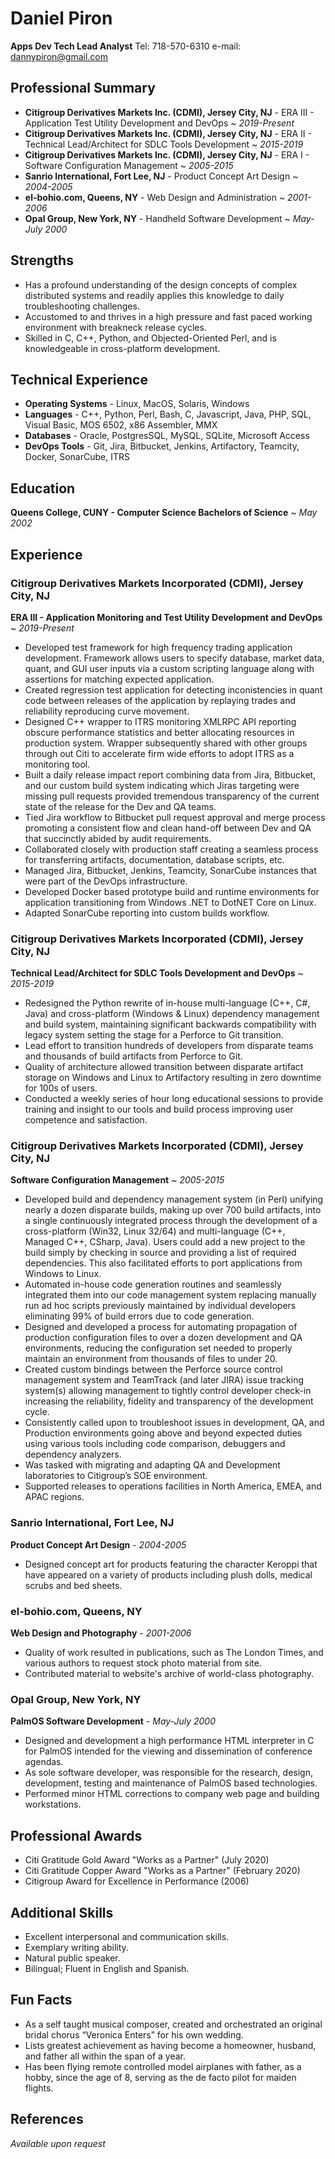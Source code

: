 # Daniel Piron
**Apps Dev Tech Lead Analyst**
Tel: 718-570-6310
e-mail: dannypiron@gmail.com

## Professional Summary
 * **Citigroup Derivatives Markets Inc. (CDMI), Jersey City, NJ** -
   ERA III - Application Test Utility Development and DevOps ~ *2019-Present*
 * **Citigroup Derivatives Markets Inc. (CDMI), Jersey City, NJ** -
   ERA II - Technical Lead/Architect for SDLC Tools Development ~ *2015-2019*
 * **Citigroup Derivatives Markets Inc. (CDMI), Jersey City, NJ** -
   ERA I - Software Configuration Management ~ *2005-2015*
 * **Sanrio International, Fort Lee, NJ** -
   Product Concept Art Design ~ *2004-2005*
 * **el-bohio.com, Queens, NY** -
   Web Design and Administration ~ *2001-2006*
 * **Opal Group, New York, NY** -
   Handheld Software Development ~ *May-July 2000*

## Strengths
 * Has a profound understanding of the design concepts of complex distributed
   systems and readily applies this knowledge to daily troubleshooting
   challenges.
 * Accustomed to and thrives in a high pressure and fast paced working
   environment with breakneck release cycles.
 * Skilled in C, C++, Python, and Objected-Oriented Perl, and is knowledgeable
   in cross-platform development.

## Technical Experience
* **Operating Systems** - Linux, MacOS, Solaris, Windows
* **Languages** - C++, Python, Perl, Bash, C, Javascript, Java, PHP, SQL,
                  Visual Basic, MOS 6502, x86 Assembler, MMX
* **Databases** - Oracle, PostgresSQL, MySQL, SQLite, Microsoft Access
* **DevOps Tools** - Git, Jira, Bitbucket, Jenkins, Artifactory, Teamcity, Docker, SonarCube, ITRS

## Education
**Queens College, CUNY - Computer Science Bachelors of Science** ~ *May 2002*

## Experience

### Citigroup Derivatives Markets Incorporated (CDMI), Jersey City, NJ
**ERA III - Application Monitoring and Test Utility Development and DevOps** ~ *2019-Present*
 * Developed test framework for high frequency trading application development.
   Framework allows users to specify database, market data, quant, and GUI user
   inputs via a custom scripting language along with assertions for matching
   expected application.
 * Created regression test application for detecting inconistencies in quant
   code between releases of the application by replaying trades and reliability
   reproducing curve movement.
 * Designed C++ wrapper to ITRS monitoring XMLRPC API reporting obscure
   performance statistics and better allocating resources in production system.
   Wrapper subsequently shared with other groups through out Citi to accelerate
   firm wide efforts to adopt ITRS as a monitoring tool.
 * Built a daily release impact report combining data from Jira, Bitbucket, and
   our custom build system indicating which Jiras targeting were missing pull
   requests provided tremendous transparency of the current state of the
   release for the Dev and QA teams.
 * Tied Jira workflow to Bitbucket pull request approval and merge process
   promoting a consistent flow and clean hand-off between Dev and QA that
   succinctly abided by audit requirements.
 * Collaborated closely with production staff creating a seamless process for
   transferring artifacts, documentation, database scripts, etc.
 * Managed Jira, Bitbucket, Jenkins, Teamcity, SonarCube instances that were
   part of the DevOps infrastructure.
 * Developed Docker based prototype build and runtime environments for
   application transitioning from Windows .NET to DotNET Core on Linux.
 * Adapted SonarCube reporting into custom builds workflow.

### Citigroup Derivatives Markets Incorporated (CDMI), Jersey City, NJ
**Technical Lead/Architect for SDLC Tools Development and DevOps** ~ *2015-2019*
 * Redesigned the Python rewrite of in-house multi-language (C++, C#, Java) and
   cross-platform (Windows & Linux) dependency management and build system,
   maintaining significant backwards compatibility with legacy system setting
   the stage for a Perforce to Git transition.
 * Lead effort to transition hundreds of developers from disparate teams
   and thousands of build artifacts from Perforce to Git.
 * Quality of architecture allowed transition between disparate artifact
   storage on Windows and Linux to Artifactory resulting in zero downtime for
   100s of users.
 * Conducted a weekly series of hour long educational sessions to provide
   training and insight to our tools and build process improving user
   competence and satisfaction.

### Citigroup Derivatives Markets Incorporated (CDMI), Jersey City, NJ
**Software Configuration Management** ~ *2005-2015*
 * Developed build and dependency management system (in Perl) unifying nearly a
   dozen disparate builds, making up over 700 build artifacts, into a single
   continuously integrated process through the development of a cross-platform
   (Win32, Linux 32/64) and multi-language (C++, Managed C++, CSharp, Java).
   Users could add a new project to the build simply by checking in source and
   providing a list of required dependencies. This also facilitated efforts to
   port applications from Windows to Linux. 
 * Automated in-house code generation routines and seamlessly integrated them
   into our code management system replacing manually run ad hoc scripts
   previously maintained by individual developers eliminating 99% of build
   errors due to code generation.
 * Designed and developed a process for automating propagation of production
   configuration files to over a dozen development and QA environments,
   reducing the configuration set needed to properly maintain an environment
   from thousands of files to under 20.
 * Created custom bindings between the Perforce source control management
   system and TeamTrack (and later JIRA) issue tracking system(s) allowing
   management to tightly control developer check-in increasing the reliability,
   fidelity and transparency of the development cycle.
 * Consistently called upon to troubleshoot issues in development, QA, and
   Production environments going above and beyond expected duties using various
   tools including code comparison, debuggers and dependency analyzers.
 * Was tasked with migrating and adapting QA and Development laboratories to
   Citigroup’s SOE environment.
 * Supported releases to operations facilities in North America, EMEA, and APAC
   regions.

### Sanrio International, Fort Lee, NJ
**Product Concept Art Design** - *2004-2005*

 * Designed concept art for products featuring the character Keroppi that have
   appeared on a variety of products including plush dolls, medical scrubs and
   bed sheets.

### el-bohio.com, Queens, NY
**Web Design and Photography** - *2001-2006*

 * Quality of work resulted in publications, such as The London Times, and
   various authors to request stock photo material from site.
 * Contributed material to website's archive of world-class photography.

### Opal Group, New York, NY
**PalmOS Software Development** - *May-July 2000*

 * Designed and development a high performance HTML interpreter in C for PalmOS
   intended for the viewing and dissemination of conference agendas.
 * As sole software developer, was responsible for the research, design,
   development, testing and maintenance of PalmOS based technologies.
 * Performed minor HTML corrections to company web page and building
   workstations.

## Professional Awards
 * Citi Gratitude Gold Award "Works as a Partner" (July 2020)
 * Citi Gratitude Copper Award "Works as a Partner" (February 2020)
 * Citigroup Award for Excellence in Performance (2006)


## Additional Skills
 * Excellent interpersonal and communication skills.
 * Exemplary writing ability.
 * Natural public speaker.
 * Bilingual; Fluent in English and Spanish.

## Fun Facts
 * As a self taught musical composer, created and orchestrated an original
   bridal chorus “Veronica Enters” for his own wedding.
 * Lists greatest achievement as having become a homeowner, husband, and
   father all within the span of a year.
 * Has been flying remote controlled model airplanes with father, as a hobby,
   since the age of 8, serving as the de facto pilot for maiden flights.

## References
*Available upon request*
